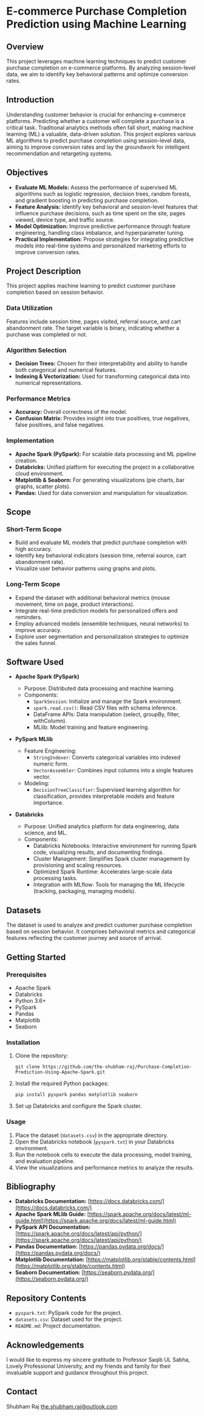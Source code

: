 # E-commerce Purchase Completion Prediction using Machine Learning

## Overview

This project leverages machine learning techniques to predict customer purchase completion on e-commerce platforms. By analyzing session-level data, we aim to identify key behavioral patterns and optimize conversion rates.

## Introduction

Understanding customer behavior is crucial for enhancing e-commerce platforms. Predicting whether a customer will complete a purchase is a critical task. Traditional analytics methods often fall short, making machine learning (ML) a valuable, data-driven solution. This project explores various ML algorithms to predict purchase completion using session-level data, aiming to improve conversion rates and lay the groundwork for intelligent recommendation and retargeting systems.

## Objectives

- **Evaluate ML Models:** Assess the performance of supervised ML algorithms such as logistic regression, decision trees, random forests, and gradient boosting in predicting purchase completion.
- **Feature Analysis:** Identify key behavioral and session-level features that influence purchase decisions, such as time spent on the site, pages viewed, device type, and traffic source.
- **Model Optimization:** Improve predictive performance through feature engineering, handling class imbalance, and hyperparameter tuning.
- **Practical Implementation:** Propose strategies for integrating predictive models into real-time systems and personalized marketing efforts to improve conversion rates.

## Project Description

This project applies machine learning to predict customer purchase completion based on session behavior.

### Data Utilization

Features include session time, pages visited, referral source, and cart abandonment rate. The target variable is binary, indicating whether a purchase was completed or not.

### Algorithm Selection

- **Decision Trees:** Chosen for their interpretability and ability to handle both categorical and numerical features.
- **Indexing & Vectorization:** Used for transforming categorical data into numerical representations.

### Performance Metrics

- **Accuracy:** Overall correctness of the model.
- **Confusion Matrix:** Provides insight into true positives, true negatives, false positives, and false negatives.

### Implementation

- **Apache Spark (PySpark):** For scalable data processing and ML pipeline creation.
- **Databricks:** Unified platform for executing the project in a collaborative cloud environment.
- **Matplotlib & Seaborn:** For generating visualizations (pie charts, bar graphs, scatter plots).
- **Pandas:** Used for data conversion and manipulation for visualization.

## Scope

### Short-Term Scope

- Build and evaluate ML models that predict purchase completion with high accuracy.
- Identify key behavioral indicators (session time, referral source, cart abandonment rate).
- Visualize user behavior patterns using graphs and plots.

### Long-Term Scope

- Expand the dataset with additional behavioral metrics (mouse movement, time on page, product interactions).
- Integrate real-time prediction models for personalized offers and reminders.
- Employ advanced models (ensemble techniques, neural networks) to improve accuracy.
- Explore user segmentation and personalization strategies to optimize the sales funnel.

## Software Used

- **Apache Spark (PySpark)**
  - Purpose: Distributed data processing and machine learning.
  - Components:
    - `SparkSession`: Initialize and manage the Spark environment.
    - `spark.read.csv()`: Read CSV files with schema inference.
    - DataFrame APIs: Data manipulation (select, groupBy, filter, withColumn).
    - MLlib: Model training and feature engineering.

- **PySpark MLlib**
  - Feature Engineering:
    - `StringIndexer`: Converts categorical variables into indexed numeric form.
    - `VectorAssembler`: Combines input columns into a single features vector.
  - Modeling:
    - `DecisionTreeClassifier`: Supervised learning algorithm for classification, provides interpretable models and feature importance.

- **Databricks**
  - Purpose: Unified analytics platform for data engineering, data science, and ML.
  - Components:
    - Databricks Notebooks: Interactive environment for running Spark code, visualizing results, and documenting findings.
    - Cluster Management: Simplifies Spark cluster management by provisioning and scaling resources.
    - Optimized Spark Runtime: Accelerates large-scale data processing tasks.
    - Integration with MLflow: Tools for managing the ML lifecycle (tracking, packaging, managing models).

## Datasets

The dataset is used to analyze and predict customer purchase completion based on session behavior. It comprises behavioral metrics and categorical features reflecting the customer journey and source of arrival.

## Getting Started

### Prerequisites

- Apache Spark
- Databricks
- Python 3.6+
- PySpark
- Pandas
- Matplotlib
- Seaborn

### Installation

1.  Clone the repository:
    ```
    git clone https://github.com/the-shubham-raj/Purchase-Completion-Prediction-Using-Apache-Spark.git
    ```
2.  Install the required Python packages:
    ```
    pip install pyspark pandas matplotlib seaborn
    ```
3.  Set up Databricks and configure the Spark cluster.

### Usage

1.  Place the dataset (`datasets.csv`) in the appropriate directory.
2.  Open the Databricks notebook (`pyspark.txt`) in your Databricks environment.
3.  Run the notebook cells to execute the data processing, model training, and evaluation pipeline.
4.  View the visualizations and performance metrics to analyze the results.

## Bibliography

- **Databricks Documentation:** [https://docs.databricks.com/](https://docs.databricks.com/)
- **Apache Spark MLlib Guide:** [https://spark.apache.org/docs/latest/ml-guide.html](https://spark.apache.org/docs/latest/ml-guide.html)
- **PySpark API Documentation:** [https://spark.apache.org/docs/latest/api/python/](https://spark.apache.org/docs/latest/api/python/)
- **Pandas Documentation:** [https://pandas.pydata.org/docs/](https://pandas.pydata.org/docs/)
- **Matplotlib Documentation:** [https://matplotlib.org/stable/contents.html](https://matplotlib.org/stable/contents.html)
- **Seaborn Documentation:** [https://seaborn.pydata.org/](https://seaborn.pydata.org/)

## Repository Contents

- `pyspark.txt`: PySpark code for the project.
- `datasets.csv`: Dataset used for the project.
- `README.md`: Project documentation.

## Acknowledgements

I would like to express my sincere gratitude to Professor Saqib UL Sabha, Lovely Professional University, and my friends and family for their invaluable support and guidance throughout this project.

## Contact

Shubham Raj
the.shubham.raj@outlook.com
